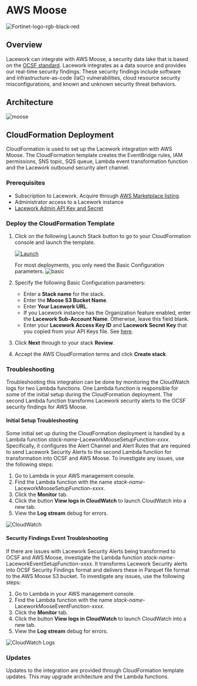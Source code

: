 # AWS Moose
![Fortinet-logo-rgb-black-red](https://github.com/user-attachments/assets/99c6a147-2abf-4a32-bf43-a565ca839754)


## Overview
Lacework can integrate with AWS Moose, a security data lake that is based on the [OCSF standard](https://schema.ocsf.io/).
Lacework integrates as a data source and provides our real-time security findings. These security findings include software and infrastructure-as-code (IaC) vulnerabilities, cloud resource security misconfigurations, and known and unknown security threat behaviors.

## Architecture
![moose](https://github.com/user-attachments/assets/536cf7f9-6f53-4e9a-9112-6cc4db95f4bb)

## CloudFormation Deployment
CloudFormation is used to set up the Lacework integration with AWS Moose. The CloudFormation template creates the EventBridge rules, IAM permissions, SNS topic, SQS queue, Lambda event transformation function and the Lacework outbound security alert channel.

### Prerequisites
* Subscription to Lacework. Acquire through [AWS Marketplace listing](https://aws.amazon.com/marketplace/pp/prodview-uv2dct6bigr54?sr=0-1&ref_=beagle&applicationId=AWSMPContessa).
* Administrator access to a Lacework instance
* [Lacework Admin API Key and Secret](https://docs.lacework.com/api/api-access-keys-and-tokens)

### Deploy the CloudFormation Template

1. Click on the following Launch Stack button to go to your CloudFormation console and launch the template.

   [![Launch](https://user-images.githubusercontent.com/6440106/153987820-e1f32423-1e69-416d-8bca-2ee3a1e85df1.png)](https://console.aws.amazon.com/cloudformation/home?#/stacks/create/review?templateURL=https://lacework-alliances.s3.us-west-2.amazonaws.com/lacework-amazon-security-lake/templates/amazon-security-lake-integration.yml)

   For most deployments, you only need the Basic Configuration parameters.
   ![basic](https://user-images.githubusercontent.com/6440106/200466378-c7940e9a-128a-40c3-8281-03cadea31561.png)
   
2. Specify the following Basic Configuration parameters:
    * Enter a **Stack name** for the stack.
    * Enter the **Moose S3 Bucket Name**.
    * Enter **Your Lacework URL**.
    * If you Lacework instance has the Organization feature enabled, enter the **Lacework Sub-Account Name**. Otherwise, leave this field blank.
    * Enter your **Lacework Access Key ID** and **Lacework Secret Key** that you copied from your API Keys file. See [here](https://docs.lacework.com/console/generate-api-access-keys-and-tokens).
     
3. Click **Next** through to your stack **Review**.
4. Accept the AWS CloudFormation terms and click **Create stack**.

### Troubleshooting
Troubleshooting this integration can be done by monitoring the CloudWatch logs for two Lambda functions. One Lambda function is responsible for some of the initial setup during the CloudFormation deployment. The second Lambda function transforms Lacework security alerts to the OCSF security findings for AWS Moose.

#### Initial Setup Troubleshooting
Some initial set up during the CloudFormation deployment is handled by a Lambda function _stack-name_-LaceworkMooseSetupFunction-_xxxx_. Specifically, it configures the Alert Channel and Alert Rules that are required to send Lacework Security Alerts to the second Lambda function for transformation into OCSF and AWS Moose.
To investigate any issues, use the following steps:

1. Go to Lambda in your AWS management console.
2. Find the Lambda function with the name _stack-name_-LaceworkMooseSetupFunction-_xxxx_.
3. Click the **Monitor** tab.
4. Click the button **View logs in CloudWatch** to launch CloudWatch into a new tab.
5. View the **Log stream** debug for errors.

![CloudWatch](https://user-images.githubusercontent.com/6440106/200621487-1588221c-ceb0-4e44-b587-9ede48dfdd28.png)

#### Security Findings Event Troubleshooting
If there are issues with Lacework Security Alerts being transformed to OCSF and AWS Moose, investigate the Lambda function _stack-name_-LaceworkEventSetupFunction-_xxxx_. It transforms Lacework Security alerts into OCSF Security Findings format and delivers these in Parquet file format to the AWS Moose S3 bucket.
To investigate any issues, use the following steps:

1. Go to Lambda in your AWS management console.
2. Find the Lambda function with the name _stack-name_-LaceworkMooseEventFunction-_xxxx_.
3. Click the **Monitor** tab.
4. Click the button **View logs in CloudWatch** to launch CloudWatch into a new tab.
5. View the **Log stream** debug for errors.

![CloudWatch Logs](https://user-images.githubusercontent.com/6440106/200621625-01692823-b496-4090-b49d-98c0058d05cd.png)

### Updates
Updates to the integration are provided through CloudFormation template updates. This may upgrade architecture and the Lambda functions.
